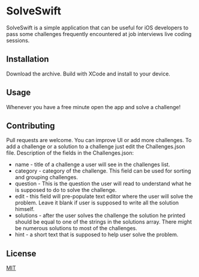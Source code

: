 # SolveSwift

SolveSwift is a simple application that can be useful for iOS developers to pass some challenges frequently encountered at job interviews live coding sessions. 

## Installation

Download the archive. Build with XCode and install to your device.

## Usage

Whenever you have a free minute open the app and solve a challenge!

## Contributing

Pull requests are welcome. You can improve UI or add more challenges. To add a challenge or a solution to a challenge just edit the Challenges.json file.
Description of the fields in the Challenges.json:

- name - title of a challenge a user will see in the challenges list.
- category - category of the challenge. This field can be used for sorting and grouping challenges.
- question - This is the question the user will read to understand what he is supposed to do to solve the challenge.
- edit - this field will pre-populate text editor where the user will solve the problem. Leave it blank if user is supposed to write all the solution himself.
- solutions - after the user solves the challenge the solution he printed should be equal to one of the strings in the solutions array. There might be numerous solutions to most of the challenges.
- hint - a short text that is supposed to help user solve the problem.

## License

[MIT](https://choosealicense.com/licenses/mit/)
